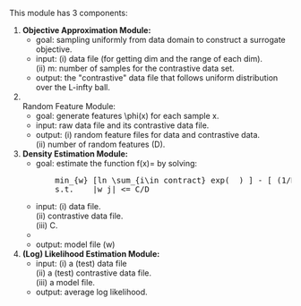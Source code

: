 This module has 3 components:

<ol>

<li> <b>Objective Approximation Module:</b>

<ul>
<li>goal: sampling uniformly from data domain to construct a surrogate objective.
</li>

<li>input:  (i)  data file (for getting dim and the range of each dim). <br>
	    (ii) m: number of samples for the contrastive data set.
</li>

<li>output: the "contrastive" data file that follows uniform distribution over the L-infty ball.
</li>
</ul>

</li>

<li> <br>Random Feature Module:</b>

<ul>
<li> goal: generate features \phi(x) for each sample x. </li>

<li> input: raw data file and its contrastive data file. </li>

<li> output: (i)  random feature files for data and contrastive data.<br>
	     (ii) number of random features (D). 
</li>
</ul>

</li>

<li> <b>Density Estimation Module:</b>

<ul>	
<li>goal: estimate the function f(x)=<w, \phi(x)> by solving: <br>
<pre>
	min_{w} [ln \sum_{i\in contract} exp( <w,\phi(x_i)> ) ] - [ (1/N)\sum_{i\in data} <w,\phi(x_i)> ]
	s.t.	|w_j| <= C/D
</pre>
</li>
<li>
input:  (i)  data file. <br>
	(ii) contrastive data file. <br>
	(iii) C.
<li>
<li>
output: model file (w)
</li>
</ul>

</li>

<li> <b>(Log) Likelihood Estimation Module:</b>

<ul>
<li>
input:	(i)   a (test) data file <br>
	(ii)  a (test) contrastive data file. <br>
	(iii) a model file.
</li>
<li>
output:	average log likelihood.
</li>
</ul>

</li>

</ol>
